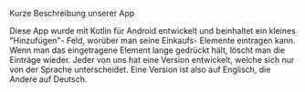 Kurze Beschreibung unserer App

Diese App wurde mit Kotlin für Android entwickelt und beinhaltet ein kleines "Hinzufügen"- Feld, worüber man seine
Einkaufs- Elemente eintragen kann. Wenn man das eingetragene Element lange gedrückt hält, löscht man die Einträge wieder.
Jeder von uns hat eine Version entwickelt, welche sich nur von der Sprache unterscheidet. Eine Version ist also auf Englisch, die Andere auf Deutsch.